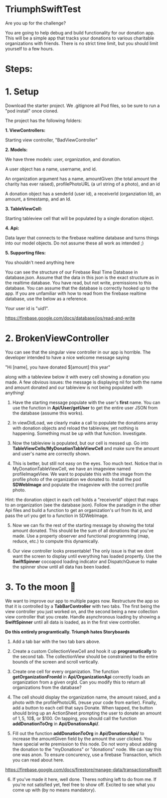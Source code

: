 # TriumphSwiftTest
Are you up for the challenge? 

You are going to help debug and build functionality for our donation app. This will be a simple app that tracks your donations to various charitable organizations with friends. There is no strict time limit, but you should limit yourself to a few hours. 

# Steps: 

# 1. Setup 

Download the starter project. We .gitignore all Pod files, so be sure to run a "pod install" once cloned. 

The project has the following folders: 

**1. ViewControllers:** 

   Starting view controller, "BadViewController"
   
**2. Models:**

   We have three models: user, organization, and donation.
   
   A user object has a name, username, and id. 
   
   An organization argument has a name, amountGiven (the total amount the charity has ever raised), profilePhotoURL (a url string of a photo), and an id
   
   A donation object has a senderId (user id), a receiverId (organziation Id), an amount, a timestamp, and an Id.


**3. TableViewCell:**
   
   Starting tableview cell that will be populated by a single donation object. 

**4. Api:** 

   Data layer that connects to the firebase realtime database and turns things into our model objects. Do not assume these all work as intended ;)

**5. Supporting files:**

   You shouldn't need anything here 


You can see the structure of our Firebase Real Time Database in database.json. Assume that the data in this json is the exact structure as in the realtime database. You have read, but not write, premissions to this database. You can assume that the database is correctly hooked up to the app. If you are unfamiliar with how to read from the firebase realtime database, use the below as a reference. 

Your user id is "uid1".

https://firebase.google.com/docs/database/ios/read-and-write

# 2. BrokenViewController

You can see that the singular view controller in our app is horrible. The developer intended to have a nice welcome message saying

"Hi [name], you have donated $[amount] this year"

along with a tableview below it with every cell showing a donation you made. A few obvious issues: the message is displaying nil for both the name and amount donated and our tableview is not being populated with anything! 

1. Have the starting message populate with the user's **first** name. You can use the function in **Api/User/getUser** to get the entire user JSON from the database (assume this works).

2. In viewDidLoad, we clearly make a call to populate the donations array with donation objects and reload the tableview, yet nothing is happening. Something must be up with that function. Investigate. 

3. Now the tableview is populated, but our cell is messed up. Go into **TableViewCells/MyDonationTableViewCell** and make sure the amount and user's name are correctly shown. 

4. This is better, but still not easy on the eyes. Too much text. Notice that in MyDonationTableViewCell, we have an imageview named profileImageView. We want to populate this with the image from the profile photo of the organization we donated to. Install the pod **SDWebImage** and populate the imageview with the correct profile photo. 

Hint: the donation object in each cell holds a "receiverId" object that maps to an organization (see the database json). Follow the paradigm in the other Api files and build a function to get an organization's url from its id, and pass the url you get to a function in SDWebImage. 

5. Now we can fix the rest of the starting message by showing the total amount donated. This should be the sum of all donations that you've made. Use a property observer and functional programming (map, reduce, etc.) to compute this dynamically. 

6. Our view controller looks presentable! The only issue is that we dont want the screen to display until everything has loaded propertly. Use the **SwiftSpinner** cocoapod loading indicator and DispatchQueue to make the spinner show until all data has been loaded.

# 3. To the moon 🚀

We want to improve our app to multiple pages now. Restructure the app so that it is controlled by a **TabBarController** with two tabs. The first being the view controller you just worked on, and the second being a new collection view controller that you create. Handle asynchronous loading by showing a **SwiftSpinner** until all data is loaded, as in the first view controller.

**Do this entirely programtically. Triumph hates Storyboards**

1. Add a tab bar with the two tab bars above. 

2. Create a custom CollectionViewCell and hook it up **programatically** to the second tab. The collectionView should be constrained to the entire bounds of the screen and scroll vertically. 

3. Create one cell for every organization. The function **getOrganizationFromId** in **Api/OrganizationApi** correctly loads an organization from a given orgId. Can you modify this to return all organizations from the database?

4. The cell should display the organization name, the amount raised, and a photo with the profilePhotoURL (reuse your code from earlier). Finally, add a button to each cell that says Donate. When tapped, the button should bring up an ActionSheet prompting the user to donate an amount of 1$, 5$, 10$, or $100. On tapping, you should call the function **addDonationToOrg** in **Api/DonationsApi/**. 

5. Fill out the function **addDonationToOrg** in **Api/DonationsApi/** to increase the amountGiven field by the amount the user clicked. You have special write premission to this node. Do not worry about adding the donation to the "myDonations" or "donations" node. We can say this one was anon. To ensure concurency, use a firebase Transaction, which you can read about here.

https://firebase.google.com/docs/firestore/manage-data/transactions#swift

6. If you've made it here, well done. Theres nothing left to do from me. If you're not satisfied yet, feel free to show off. Excited to see what you come up with (by no means mandatory).



